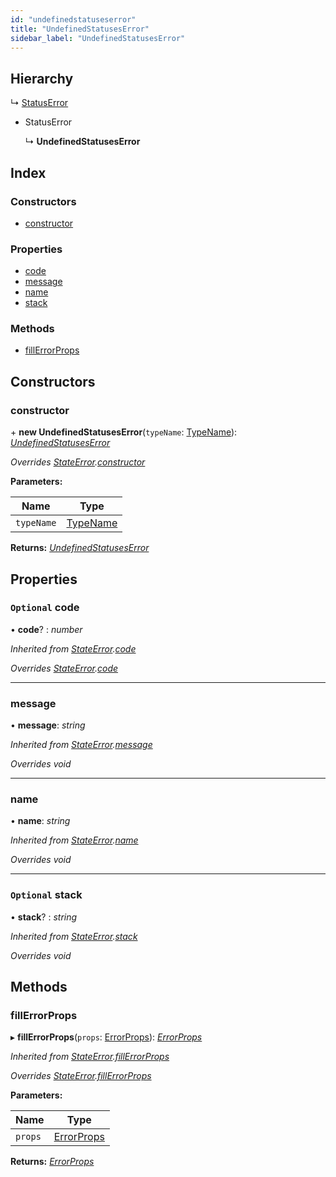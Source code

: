```yaml
---
id: "undefinedstatuseserror"
title: "UndefinedStatusesError"
sidebar_label: "UndefinedStatusesError"
---
```


## Hierarchy

  ↳ [StatusError](statuserror.md)

* StatusError

  ↳ **UndefinedStatusesError**

## Index

### Constructors

* [constructor](undefinedstatuseserror.md#constructor)

### Properties

* [code](undefinedstatuseserror.md#optional-code)
* [message](undefinedstatuseserror.md#message)
* [name](undefinedstatuseserror.md#name)
* [stack](undefinedstatuseserror.md#optional-stack)

### Methods

* [fillErrorProps](undefinedstatuseserror.md#fillerrorprops)

## Constructors

###  constructor

\+ **new UndefinedStatusesError**(`typeName`: [TypeName](../modules/types.md#typename)): *[UndefinedStatusesError](undefinedstatuseserror.md)*

*Overrides [StateError](stateerror.md).[constructor](stateerror.md#constructor)*

**Parameters:**

Name | Type |
------ | ------ |
`typeName` | [TypeName](../modules/types.md#typename) |

**Returns:** *[UndefinedStatusesError](undefinedstatuseserror.md)*

## Properties

### `Optional` code

• **code**? : *number*

*Inherited from [StateError](stateerror.md).[code](stateerror.md#optional-code)*

*Overrides [StateError](stateerror.md).[code](stateerror.md#optional-code)*

___

###  message

• **message**: *string*

*Inherited from [StateError](stateerror.md).[message](stateerror.md#message)*

*Overrides void*

___

###  name

• **name**: *string*

*Inherited from [StateError](stateerror.md).[name](stateerror.md#name)*

*Overrides void*

___

### `Optional` stack

• **stack**? : *string*

*Inherited from [StateError](stateerror.md).[stack](stateerror.md#optional-stack)*

*Overrides void*

## Methods

###  fillErrorProps

▸ **fillErrorProps**(`props`: [ErrorProps](../modules/types.md#errorprops)): *[ErrorProps](../modules/types.md#errorprops)*

*Inherited from [StateError](stateerror.md).[fillErrorProps](stateerror.md#fillerrorprops)*

*Overrides [StateError](stateerror.md).[fillErrorProps](stateerror.md#fillerrorprops)*

**Parameters:**

Name | Type |
------ | ------ |
`props` | [ErrorProps](../modules/types.md#errorprops) |

**Returns:** *[ErrorProps](../modules/types.md#errorprops)*
